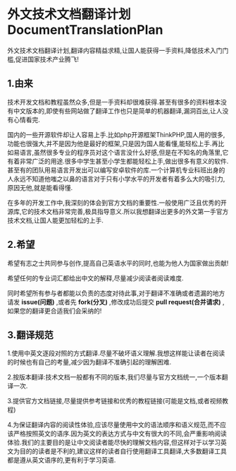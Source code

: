 # 外文技术文档翻译计划DocumentTranslationPlan
外文技术文档翻译计划,翻译内容精益求精,让国人能获得一手资料,降低技术入门门槛,促进国家技术产业腾飞!

## 1.由来
  
技术开发文档和教程虽然众多,但是一手资料却很难获得.甚至有很多的资料根本没有中文版本的,即使有些网站做了翻译工作也只是简单的机器翻译,漏洞百出,让人没有心情看完.

国内的一些开源软件却让人容易上手.比如php开源框架ThinkPHP,国人用的很多,功能也很强大,并不是因为他是最好的框架,只是因为国人能看懂,能轻松上手.再比如易语言,虽然很多专业的程序员对这个语言没什么好感,但是在不知名的角落里,它有着非常广泛的用途.很多中学生甚至小学生都能轻松上手,做出很多有意义的软件.甚至有的团队用易语言开发出可以编写安卓软件的库.一个计算机专业科班出身的人永远不知道他嗤之以鼻的语言对于只有小学水平的开发者有着多么大的吸引力,原因无他,就是能看得懂.

在多年的开发工作中,我深刻的体会到官方文档的重要性.一般使用广泛且优秀的开源库,它的技术文档非常完善,极具指导意义.所以我想翻译出更多的外文第一手官方技术文档,让国人能更加轻松的上手.

## 2.希望

希望有志之士共同参与创作,提高自己英语水平的同时,也能为他人为国家做出贡献!

希望任何的专业词汇都给出中文的解释,尽量减少阅读者阅读难度.

同时希望所有参与者都能以负责的态度对待此事,对于翻译不准确或者遗漏的地方请发 **issue(问题)** ,或者先 **fork(分叉)** ,修改成功后提交 **pull request(合并请求)** ,如果您的翻译更合适我们会采纳的!

## 3.翻译规范

1.使用中英文逐段对照的方式翻译.尽量不破坏语义理解.我想这样能让读者在阅读的时候也有自己的考量,减少因为翻译不准确引起的理解困难.

2.按版本翻译:技术文档一般都有不同的版本,我们尽量与官方文档统一,一个版本翻译一次.

3.提供官方文档链接,尽量提供参考链接和优秀的教程链接(可能是文档,或者视频教程)

4.为保证翻译内容的阅读性体验,应该尽量使用中文的语法顺序和语义规范,而不应该严格按照英文的语序.因为英文的表达方式与中文有很大的不同,会严重影响阅读体验.我们的主要目的是让中文阅读者能尽快的理解文档内容,但这样对于以学习英文为目的的读者是不利的,建议这样的读者自行使用翻译工具翻译,大多数翻译工具都是遵从英文语序的,更有利于学习英语.

